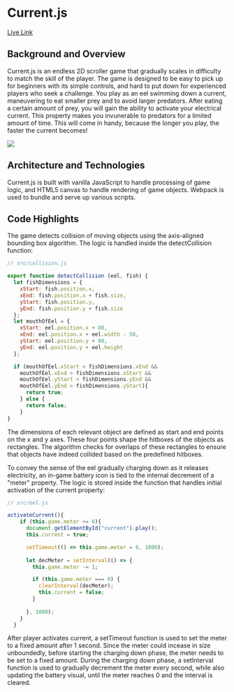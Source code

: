 # Current.js

[Live Link](https://ndo277.github.io/currentjs/)

## Background and Overview
Current.js is an endless 2D scroller game that gradually scales in difficulty to match the skill of the player. The game is designed to be easy to pick up for beginners with its simple controls, and hard to put down for experienced players who seek a challenge. You play as an eel swimming down a current, maneuvering to eat smaller prey and to avoid larger predators. After eating a certain amount of prey, you will gain the ability to activate your electrical current. This property makes you invunerable to predators for a limited amount of time. This will come in handy, because the longer you play, the faster the current becomes!

![](assets/images/game.gif)

## Architecture and Technologies
Current.js is built with vanilla JavaScript to handle processing of game logic, and HTML5 canvas to handle rendering of game objects. Webpack is used to bundle and serve up various scripts.
        
## Code Highlights

The game detects collision of moving objects using the axis-aligned bounding box algorithm. The logic is handled inside the detectCollision function:

```javascript
// src/collision.js

export function detectCollision (eel, fish) {
  let fishDimensions = {
    xStart: fish.position.x,
    xEnd: fish.position.x + fish.size,
    yStart: fish.position.y,
    yEnd: fish.position.y + fish.size
  };
  let mouthOfEel = {
    xStart: eel.position.x + 80,
    xEnd: eel.position.x + eel.width - 50,
    yStart: eel.position.y + 80,
    yEnd: eel.position.y + eel.height
  };

  if (mouthOfEel.xStart < fishDimensions.xEnd &&
    mouthOfEel.xEnd > fishDimensions.xStart &&
    mouthOfEel.yStart < fishDimensions.yEnd &&
    mouthOfEel.yEnd > fishDimensions.yStart){
      return true;
    } else {
      return false;
    }
}
```
The dimensions of each relevant object are defined as start and end points on the x and y axes. These four points shape the hitboxes of the objects as rectangles. The algorithm checks for overlaps of these rectangles to ensure that objects have indeed collided based on the predefined hitboxes.

To convey the sense of the eel gradually charging down as it releases electricity, an in-game battery icon is tied to the internal decrement of a "meter" property. The logic is stored inside the function that handles initial activation of the current property: 

```javascript
// src/eel.js

activateCurrent(){
    if (this.game.meter >= 6){
      document.getElementById("current").play();
      this.current = true;

      setTimeout(() => this.game.meter = 6, 1000);
      
      let decMeter = setInterval(() => {
        this.game.meter -= 1;

        if (this.game.meter === 0) {
          clearInterval(decMeter);
          this.current = false;
        }
        
      }, 1000);
    }
  }
```

After player activates current, a setTimeout function is used to set the meter to a fixed amount after 1 second. Since the meter could incease in size unboundedly, before starting the charging down phase, the meter needs to be set to a fixed amount. During the charging down phase, a setInterval function is used to gradually decrement the meter every second, while also updating the battery visual, until the meter reaches 0 and the interval is cleared. 
